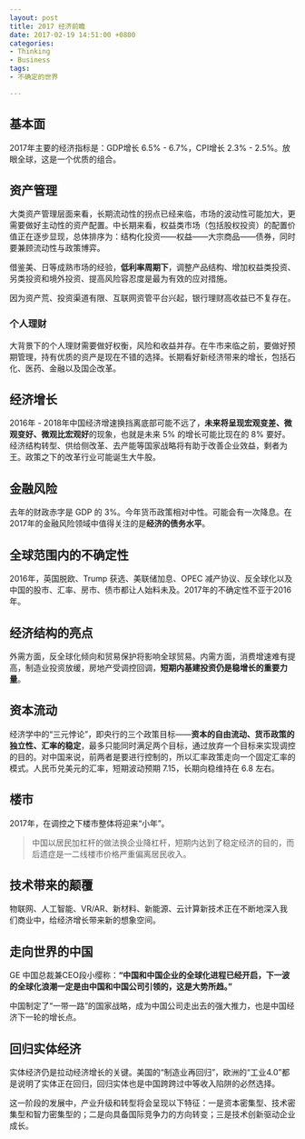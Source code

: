 ```yaml
---
layout: post
title: 2017 经济前瞻
date: 2017-02-19 14:51:00 +0800
categories:
- Thinking
- Business
tags:
- 不确定的世界

---
```



## 基本面

2017年主要的经济指标是：GDP增长 6.5% - 6.7%，CPI增长 2.3% - 2.5%。放眼全球，这是一个优质的组合。

## 资产管理

大类资产管理层面来看，长期流动性的拐点已经来临，市场的波动性可能加大，更需要做好主动性的资产配置。中长期来看，权益类市场（包括股权投资）的配置价值正在逐步显现，总体排序为：结构化投资——权益——大宗商品——债券，同时要兼顾流动性与政策博弈。

借鉴美、日等成熟市场的经验，**低利率周期下**，调整产品结构、增加权益类投资、另类投资和境外投资、提高风险容忍度是最为有效的应对措施。

因为资产荒、投资渠道有限、互联网资管平台兴起，银行理财高收益已不复存在。

### 个人理财

大背景下的个人理财需要做好权衡，风险和收益并存。在牛市来临之前，要做好预期管理，持有优质的资产是现在不错的选择。长期看好新经济带来的增长，包括石化、医药、金融以及国企改革。



## 经济增长

2016年 - 2018年中国经济增速换挡离底部可能不远了，**未来将呈现宏观变差、微观变好、微观比宏观好**的现象，也就是未来 5% 的增长可能比现在的 8% 要好。经济结构转型、供给侧改革、去产能等国家战略将有助于改善企业效益，剩者为王。政策之下的改革行业可能诞生大牛股。

## 金融风险

去年的财政赤字是 GDP 的 3%。今年货币政策相对中性。可能会有一次降息。在2017年的金融风险领域中值得关注的是**经济的债务水平**。

## 全球范围内的不确定性

2016年，英国脱欧、Trump 获选、美联储加息、OPEC 减产协议、反全球化以及中国的股市、汇率、房市、债市都让人始料未及。2017年的不确定性不亚于2016年。

## 经济结构的亮点

外需方面，反全球化倾向和贸易保护将影响全球贸易。内需方面，消费增速难有提高，制造业投资放缓，房地产受调控回调，**短期内基建投资仍是稳增长的重要力量**。

## 资本流动

经济学中的“三元悖论”，即央行的三个政策目标——**资本的自由流动、货币政策的独立性、汇率的稳定**，最多只能同时满足两个目标，通过放弃一个目标来实现调控的目的。对中国来说，前两者是要进行控制的，所以汇率政策走向一个固定汇率的模式。人民币兑美元的汇率，短期波动预期 7.15，长期向稳维持在 6.8 左右。

## 楼市

2017年，在调控之下楼市整体将迎来“小年”。

> 中国以居民加杠杆的做法换企业降杠杆，短期内达到了稳定经济的目的，而后遗症是一二线楼市价格严重偏离居民收入。

## 技术带来的颠覆

物联网、人工智能、VR/AR、新材料、新能源、云计算新技术正在不断地深入我们商业中，给经济增长带来新的想象空间。

## 走向世界的中国

GE 中国总裁兼CEO段小缨称：**“中国和中国企业的全球化进程已经开启，下一波的全球化浪潮一定是由中国和中国公司引领的，这是大势所趋。”**

中国制定了“一带一路”的国家战略，成为中国公司走出去的强大推力，也是中国经济下一轮的增长点。

## 回归实体经济

实体经济仍是拉动经济增长的关键。美国的“制造业再回归”，欧洲的“工业4.0”都是说明了实体正在回归，回归实体也是中国跨跨过中等收入陷阱的必然选择。

这一阶段的发展中，产业升级和转型将会呈现以下特征：一是资本密集型、技术密集型和智力密集型的；二是向具备国际竞争力的方向转变；三是技术创新驱动企业成长。









